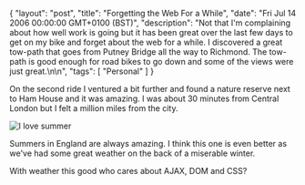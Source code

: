 {
  "layout": "post",
  "title": "Forgetting the Web For a While",
  "date": "Fri Jul 14 2006 00:00:00 GMT+0100 (BST)",
  "description": "Not that I'm complaining about how well work is going but it has been great over the last few days to get on my bike and forget about the web for a while. I discovered a great tow-path that goes from Putney Bridge all the way to Richmond. The tow-path is good enough for road bikes to go down and some of the views were just great.\n\n",
  "tags": [
    "Personal"
  ]
}

On the second ride I ventured a bit further and found a nature reserve next to Ham House and it was amazing. I was about 30 minutes from Central London but I felt a million miles from the city.

![I love summer][1]

Summers in England are always amazing. I think this one is even better as we've had some great weather on the back of a miserable winter. 

With weather this good who cares about AJAX, DOM and CSS?

 [1]: http://farm1.static.flickr.com/57/187935299_d09a170246_m.jpg 
